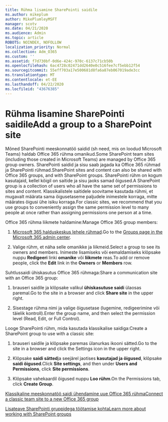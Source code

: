 ```yaml
---
title: Rühma lisamine SharePointi saidile
ms.author: mikeplum
author: MikePlumleyMSFT
manager: scotv
ms.date: 04/21/2020
ms.audience: Admin
ms.topic: article
ROBOTS: NOINDEX, NOFOLLOW
localization_priority: Normal
ms.collection: Adm_O365
ms.custom: ''
ms.assetid: f7d730bf-0d6e-424c-970c-6137c71cb50b
ms.openlocfilehash: 6ac4728c02471dd2640e0c516fee7cf5ebb12f54
ms.sourcegitcommit: 55eff703a17e500681d8fa6a87eb067019ade3cc
ms.translationtype: MT
ms.contentlocale: et-EE
ms.lasthandoff: 04/22/2020
ms.locfileid: "43676385"
---
```

# <a name="add-a-group-to-a-sharepoint-site"></a><span data-ttu-id="bbf7d-102">Rühma lisamine SharePointi saidile</span><span class="sxs-lookup"><span data-stu-id="bbf7d-102">Add a group to a SharePoint site</span></span>

<span data-ttu-id="bbf7d-103">Mõned SharePointi meeskonnatöö saidid (sh need, mis on loodud Microsoft Teams) haldab Office 365 rühma omanikud.</span><span class="sxs-lookup"><span data-stu-id="bbf7d-103">Some SharePoint team sites (including those created in Microsoft Teams) are managed by Office 365 group owners.</span></span> <span data-ttu-id="bbf7d-104">SharePointi saidid ja sisu saab jagada ka Office 365 rühmad ja SharePointi rühmad.</span><span class="sxs-lookup"><span data-stu-id="bbf7d-104">SharePoint sites and content can also be shared with Office 365 groups, and with SharePoint groups.</span></span> <span data-ttu-id="bbf7d-105">SharePointi rühm on kogum kasutajaid, kellel kõigil on saitide ja sisu jaoks samad õigused.</span><span class="sxs-lookup"><span data-stu-id="bbf7d-105">A SharePoint group is a collection of users who all have the same set of permissions to sites and content.</span></span> <span data-ttu-id="bbf7d-106">Klassikalistele saitidele soovitame kasutada rühmi, et mugavalt määrata sama õigusetaseme paljudele inimestele korraga, mitte määrates õigusi ühe isiku korraga.</span><span class="sxs-lookup"><span data-stu-id="bbf7d-106">For classic sites, we recommend that you use groups to conveniently assign the same permission level to many people at once rather than assigning permissions one person at a time.</span></span>
  
<span data-ttu-id="bbf7d-107">Office 365 rühma liikmete haldamine:</span><span class="sxs-lookup"><span data-stu-id="bbf7d-107">Manage Office 365 group members:</span></span>
  
1. <span data-ttu-id="bbf7d-108">[Microsoft 365 halduskeskus lehele rühmad](https://portal.office.com/adminportal/home#/groups).</span><span class="sxs-lookup"><span data-stu-id="bbf7d-108">Go to the [Groups page in the Microsoft 365 admin center](https://portal.office.com/adminportal/home#/groups).</span></span>
    
2. <span data-ttu-id="bbf7d-109">Valige rühm, et näha selle omanikke ja liikmeid.</span><span class="sxs-lookup"><span data-stu-id="bbf7d-109">Select a group to see its owners and members.</span></span> <span data-ttu-id="bbf7d-110">Inimeste lisamiseks või eemaldamiseks klõpsake nuppu **Redigeeri** linki **omanike** või **liikmete** reas.</span><span class="sxs-lookup"><span data-stu-id="bbf7d-110">To add or remove people, click the **Edit** link in the **Owners** or **Members** row.</span></span> 
    
<span data-ttu-id="bbf7d-111">Suhtlussaidi ühiskasutus Office 365 rühmaga:</span><span class="sxs-lookup"><span data-stu-id="bbf7d-111">Share a communication site with an Office 365 group:</span></span>
  
1. <span data-ttu-id="bbf7d-112">brauseri saidile ja klõpsake valikul **ühiskasutuse saidi** ülaosas paremal.</span><span class="sxs-lookup"><span data-stu-id="bbf7d-112">Go to the site in a browser and click **Share site** in the upper right.</span></span> 
    
2. <span data-ttu-id="bbf7d-113">Sisestage rühma nimi ja valige õigusetase (lugemine, redigeerimine või täielik kontroll).</span><span class="sxs-lookup"><span data-stu-id="bbf7d-113">Enter the group name, and then select the permission level (Read, Edit, or Full Control).</span></span>
    
<span data-ttu-id="bbf7d-114">Looge SharePointi rühm, mida kasutada klassikalise saidiga:</span><span class="sxs-lookup"><span data-stu-id="bbf7d-114">Create a SharePoint group to use with a classic site:</span></span>
  
1. <span data-ttu-id="bbf7d-115">brauseri saidile ja klõpsake paremas ülanurkas ikooni sätted.</span><span class="sxs-lookup"><span data-stu-id="bbf7d-115">Go to the site in a browser and click the Settings icon in the upper right.</span></span>
    
2. <span data-ttu-id="bbf7d-116">Klõpsake **saidi sätted**ja seejärel jaotises **kasutajad ja õigused**, klõpsake **saidi õigused**.</span><span class="sxs-lookup"><span data-stu-id="bbf7d-116">Click **Site settings**, and then under **Users and Permissions**, click **Site permissions**.</span></span>
    
3. <span data-ttu-id="bbf7d-117">Klõpsake vahekaardil õigused nuppu **Loo rühm**.</span><span class="sxs-lookup"><span data-stu-id="bbf7d-117">On the Permissions tab, click **Create Group**.</span></span>
    
[<span data-ttu-id="bbf7d-118">Klassikaline meeskonnatöö saidi ühendamine uue Office 365 rühma</span><span class="sxs-lookup"><span data-stu-id="bbf7d-118">Connect a classic team site to a new Office 365 group</span></span>](https://go.microsoft.com/fwlink/?linkid=2008654)
  
[<span data-ttu-id="bbf7d-119">Lisateave SharePointi gruppidega töötamise kohta</span><span class="sxs-lookup"><span data-stu-id="bbf7d-119">Learn more about working with SharePoint groups</span></span>](https://go.microsoft.com/fwlink/?linkid=874658)
  

